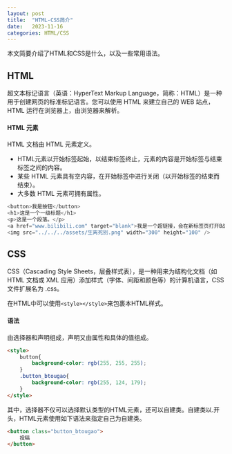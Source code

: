 ```yaml
---
layout: post
title:  "HTML-CSS简介"
date:   2023-11-16
categories: HTML/CSS
---
```


本文简要介绍了HTML和CSS是什么，以及一些常用语法。  

## HTML
超文本标记语言（英语：HyperText Markup Language，简称：HTML）是一种用于创建网页的标准标记语言。您可以使用 HTML 来建立自己的 WEB 站点，HTML 运行在浏览器上，由浏览器来解析。  

#### HTML 元素
HTML 文档由 HTML 元素定义。  
- HTML元素以开始标签起始，以结束标签终止，元素的内容是开始标签与结束标签之间的内容。  
- 某些 HTML 元素具有空内容，在开始标签中进行关闭（以开始标签的结束而结束）。  
- 大多数 HTML 元素可拥有属性。  

```cpp
<button>我是按钮</button>
<h1>这是一个一级标题</h1>
<p>这是一个段落。</p>
<a href="www.bilibili.com" target="blank">我是一个超链接，会在新标签页打开B战</a>
<img src="../../../assets/生离死别.png" width="300" height="100" />
```


## CSS
CSS（Cascading Style Sheets，层叠样式表），是一种用来为结构化文档（如 HTML 文档或 XML 应用）添加样式（字体、间距和颜色等）的计算机语言，CSS 文件扩展名为 .css。  

在HTML中可以使用`<style></style>`来包裹本HTML样式。  

#### 语法
由选择器和声明组成，声明又由属性和具体的值组成。
```html
<style>
    button{
        background-color: rgb(255, 255, 255);
    }
    .button_btougao{
        background-color: rgb(255, 124, 179);
    }
</style>
```
其中，选择器不仅可以选择默认类型的HTML元素，还可以自建类。自建类以.开头，HTML元素使用如下语法来指定自己为自建类。
```html
<button class="button_btougao">
    投稿
</button>
```

